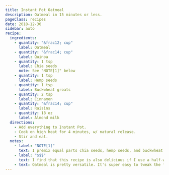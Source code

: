 ```yaml
---
title: Instant Pot Oatmeal
description: Oatmeal in 15 minutes or less.
pageClass: recipes
date: 2018-12-30
sidebar: auto
recipe:
  ingredients:
    - quantity: "&frac12; cup"
      label: Oatmeal
    - quantity: "&frac14; cup"
      label: Quinoa
    - quantity: 1 tsp
      label: Chia seeds
      note: See "NOTE[1]" below
    - quantity: 1 tsp
      label: Hemp seeds
    - quantity: 1 tsp
      label: Buckwheat groats
    - quantity: 2 tsp
      label: Cinnamon
    - quantity: "&frac14; cup"
      label: Raisins
    - quantity: 18 oz
      label: Almond milk
  directions:
    - Add everything to Instant Pot.
    - Cook on high heat for 4 minutes, w/ natural release.
    - Stir and eat.
  notes:
    - label: "NOTE[1]"
      text: I premix equal parts chia seeds, hemp seeds, and buckwheat groats in a small [500mL] canning jar, and then just add 1 Tbsp of the mix into my oatmeal instead of measuring each ingredient individually each morning.
    - label: "$$$"
      text: I find that this recipe is also delicious if I use a half-water half-milk combination. We make our own almond milk and store it in 18 oz bottles, so it's fairly quick to fill an empty bottle w/ about 9 oz of water and then fill with milk. Saves a bit of money and tastes about the same!
    - text: Oatmeal is pretty versatile. It's super easy to tweak the flavors with whatever you have on hand. So we'll often put in frozen berries, or fresh apples, or whatever is in season!
---
```


<!-- more -->

<Recipe :title="$frontmatter.title"
  :description="$frontmatter.description"
  :data="$frontmatter.recipe" />

